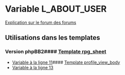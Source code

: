 # Variable L_ABOUT_USER
[Explication sur le forum des forums](http://forum.forumactif.com/t294113-listing-des-variables#L_ABOUT_USER)
## Utilisations dans les templates
### Version phpBB2#### [Template rpg_sheet](subsilver/rpg_sheet.md)
* [Variable à la ligne 11](../subsilver/rpg_sheet.tpl#L11)#### [Template profile_view_body](subsilver/profile_view_body.md)
* [Variable à la ligne 13](../subsilver/profile_view_body.tpl#L13)